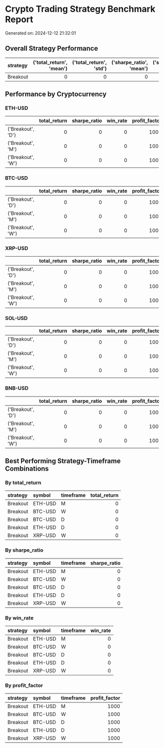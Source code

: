# Crypto Trading Strategy Benchmark Report

Generated on: 2024-12-12 21:32:01

## Overall Strategy Performance

| strategy   |   ('total_return', 'mean') |   ('total_return', 'std') |   ('sharpe_ratio', 'mean') |   ('sharpe_ratio', 'std') |   ('win_rate', 'mean') |   ('win_rate', 'std') |   ('profit_factor', 'mean') |   ('profit_factor', 'std') |   ('recovery_factor', 'mean') |   ('recovery_factor', 'std') |   ('num_trades', 'sum') |   ('execution_time', 'mean') |   ('execution_time', 'sum') |
|:-----------|---------------------------:|--------------------------:|---------------------------:|--------------------------:|-----------------------:|----------------------:|----------------------------:|---------------------------:|------------------------------:|-----------------------------:|------------------------:|-----------------------------:|----------------------------:|
| Breakout   |                          0 |                         0 |                          0 |                         0 |                      0 |                     0 |                        1000 |                          0 |                          1000 |                            0 |                       0 |                       0.1344 |                      2.0153 |

## Performance by Cryptocurrency

### ETH-USD

|                   |   total_return |   sharpe_ratio |   win_rate |   profit_factor |
|:------------------|---------------:|---------------:|-----------:|----------------:|
| ('Breakout', 'D') |              0 |              0 |          0 |            1000 |
| ('Breakout', 'M') |              0 |              0 |          0 |            1000 |
| ('Breakout', 'W') |              0 |              0 |          0 |            1000 |

### BTC-USD

|                   |   total_return |   sharpe_ratio |   win_rate |   profit_factor |
|:------------------|---------------:|---------------:|-----------:|----------------:|
| ('Breakout', 'D') |              0 |              0 |          0 |            1000 |
| ('Breakout', 'M') |              0 |              0 |          0 |            1000 |
| ('Breakout', 'W') |              0 |              0 |          0 |            1000 |

### XRP-USD

|                   |   total_return |   sharpe_ratio |   win_rate |   profit_factor |
|:------------------|---------------:|---------------:|-----------:|----------------:|
| ('Breakout', 'D') |              0 |              0 |          0 |            1000 |
| ('Breakout', 'M') |              0 |              0 |          0 |            1000 |
| ('Breakout', 'W') |              0 |              0 |          0 |            1000 |

### SOL-USD

|                   |   total_return |   sharpe_ratio |   win_rate |   profit_factor |
|:------------------|---------------:|---------------:|-----------:|----------------:|
| ('Breakout', 'D') |              0 |              0 |          0 |            1000 |
| ('Breakout', 'M') |              0 |              0 |          0 |            1000 |
| ('Breakout', 'W') |              0 |              0 |          0 |            1000 |

### BNB-USD

|                   |   total_return |   sharpe_ratio |   win_rate |   profit_factor |
|:------------------|---------------:|---------------:|-----------:|----------------:|
| ('Breakout', 'D') |              0 |              0 |          0 |            1000 |
| ('Breakout', 'M') |              0 |              0 |          0 |            1000 |
| ('Breakout', 'W') |              0 |              0 |          0 |            1000 |

## Best Performing Strategy-Timeframe Combinations

### By total_return
| strategy   | symbol   | timeframe   |   total_return |
|:-----------|:---------|:------------|---------------:|
| Breakout   | ETH-USD  | M           |              0 |
| Breakout   | BTC-USD  | W           |              0 |
| Breakout   | BTC-USD  | D           |              0 |
| Breakout   | ETH-USD  | D           |              0 |
| Breakout   | XRP-USD  | W           |              0 |

### By sharpe_ratio
| strategy   | symbol   | timeframe   |   sharpe_ratio |
|:-----------|:---------|:------------|---------------:|
| Breakout   | ETH-USD  | M           |              0 |
| Breakout   | BTC-USD  | W           |              0 |
| Breakout   | BTC-USD  | D           |              0 |
| Breakout   | ETH-USD  | D           |              0 |
| Breakout   | XRP-USD  | W           |              0 |

### By win_rate
| strategy   | symbol   | timeframe   |   win_rate |
|:-----------|:---------|:------------|-----------:|
| Breakout   | ETH-USD  | M           |          0 |
| Breakout   | BTC-USD  | W           |          0 |
| Breakout   | BTC-USD  | D           |          0 |
| Breakout   | ETH-USD  | D           |          0 |
| Breakout   | XRP-USD  | W           |          0 |

### By profit_factor
| strategy   | symbol   | timeframe   |   profit_factor |
|:-----------|:---------|:------------|----------------:|
| Breakout   | ETH-USD  | M           |            1000 |
| Breakout   | BTC-USD  | W           |            1000 |
| Breakout   | BTC-USD  | D           |            1000 |
| Breakout   | ETH-USD  | D           |            1000 |
| Breakout   | XRP-USD  | W           |            1000 |

